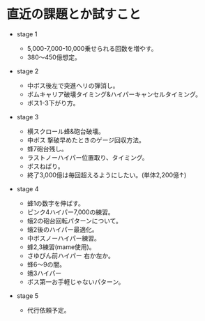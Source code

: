 # 直近の課題とか試すこと

- stage 1
  - 5,000-7,000-10,000乗せられる回数を増やす。
  - 380～450億想定。
  
- stage 2
  - 中ボス後左で突進ヘリの弾消し。
  - ボムキャリア破壊タイミング&ハイパーキャンセルタイミング。
  - ボス1-3下がり方。
  
- stage 3
  - 横スクロール蜂&砲台破壊。
  - 中ボス 撃破早めたときのゲージ回収方法。
  - 蜂7砲台残し。
  - ラストノーハイパー位置取り、タイミング。
  - ボスねばり。
  - 終了3,000億は毎回超えるようにしたい。(単体2,200億↑)
  
- stage 4
  - 蜂1の数字を伸ばす。
  - ピンク4ハイパー7,000の練習。
  - 蛾2の砲台回転パターンについて。
  - 蛾2後のハイパー最適化。
  - 中ボスノーハイパー練習。
  - 蜂2,3練習(mame使用)。
  - さゆぴん前ハイパー 右か左か。
  - 蜂6～9の闇。
  - 蛾3ハイパー
  - ボス第一お手軽じゃないパターン。
  
- stage 5
  - 代行依頼予定。
